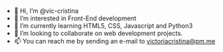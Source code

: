 - 👋 Hi, I’m @vic-cristina
- 👀 I’m interested in Front-End development
- 🌱 I’m currently learning HTML5, CSS, Javascript and Python3
- 💞️ I’m looking to collaborate on web development projects.
- 📫 You can reach me by sending an e-mail to victoriacristina@pm.me

<!---
vic-cristina/vic-cristina is a ✨ special ✨ repository because its `README.md` (this file) appears on your GitHub profile.
You can click the Preview link to take a look at your changes.
--->
